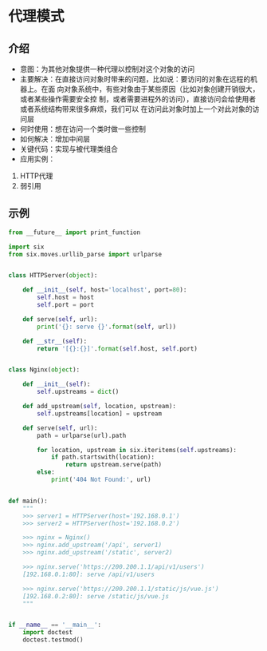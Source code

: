 # 代理模式

## 介绍

- 意图：为其他对象提供一种代理以控制对这个对象的访问
- 主要解决：在直接访问对象时带来的问题，比如说：要访问的对象在远程的机器上。在面
向对象系统中，有些对象由于某些原因（比如对象创建开销很大，或者某些操作需要安全控
制，或者需要进程外的访问），直接访问会给使用者或者系统结构带来很多麻烦，我们可以
在访问此对象时加上一个对此对象的访问层
- 何时使用：想在访问一个类时做一些控制
- 如何解决：增加中间层
- 关键代码：实现与被代理类组合
- 应用实例：
1. HTTP代理
2. 弱引用


## 示例

```python
from __future__ import print_function

import six
from six.moves.urllib_parse import urlparse


class HTTPServer(object):

    def __init__(self, host='localhost', port=80):
        self.host = host
        self.port = port

    def serve(self, url):
        print('{}: serve {}'.format(self, url))

    def __str__(self):
        return '[{}:{}]'.format(self.host, self.port)


class Nginx(object):

    def __init__(self):
        self.upstreams = dict()

    def add_upstream(self, location, upstream):
        self.upstreams[location] = upstream

    def serve(self, url):
        path = urlparse(url).path

        for location, upstream in six.iteritems(self.upstreams):
            if path.startswith(location):
                return upstream.serve(path)
        else:
            print('404 Not Found:', url)


def main():
    """
    >>> server1 = HTTPServer(host='192.168.0.1')
    >>> server2 = HTTPServer(host='192.168.0.2')

    >>> nginx = Nginx()
    >>> nginx.add_upstream('/api', server1)
    >>> nginx.add_upstream('/static', server2)

    >>> nginx.serve('https://200.200.1.1/api/v1/users')
    [192.168.0.1:80]: serve /api/v1/users

    >>> nginx.serve('https://200.200.1.1/static/js/vue.js')
    [192.168.0.2:80]: serve /static/js/vue.js
    """


if __name__ == '__main__':
    import doctest
    doctest.testmod()

```
